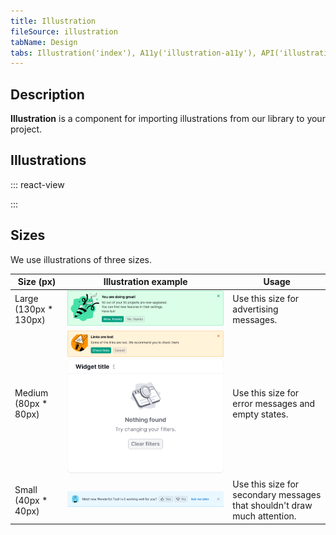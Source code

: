 ```yaml
---
title: Illustration
fileSource: illustration
tabName: Design
tabs: Illustration('index'), A11y('illustration-a11y'), API('illustration-api'), Example('illustration-code'), Changelog('illustration-changelog')
---
```


## Description

**Illustration** is a component for importing illustrations from our library to your project.

## Illustrations

::: react-view

<script lang="tsx">
import React from 'react';
import Components from './index';
import dataIllustrations from './illustrations-list';

import icons from '@illustrations';
const App = () => <Components illustrations={icons} json={dataIllustrations} />;
</script>

:::

## Sizes

We use illustrations of three sizes.

| Size (px)  | Illustration example         | Usage                           |
| ---------- | ---------------------------- | ------------------------------- |
| Large (130px * 130px) | ![](static/large-size.png)    | Use this size for advertising messages.    |
| Medium (80px * 80px)  | ![](static/medium-size.png) ![example of a medium illustration](static/medium-size2.png) | Use this size for error messages and empty states.     |
| Small (40px * 40px)   | ![](static/small-size.png)    | Use this size for secondary messages that shouldn't draw much attention. |

